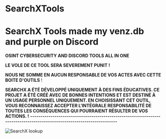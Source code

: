 # SearchXTools
# SearchX Tools made my venz.db and purple on Discord

**OSINT CYBERSECURITY AND DISCORD TOOLS ALL IN ONE**

**LE VOLE DE CE TOOL SERA SEVEREMENT PUNIT !**

**NOUS NE SOMME EN AUCUN RESPONSABLE DE VOS ACTES AVEC CETTE BOITE D'OUTILS** !

**SEARCHX A ÉTÉ DÉVELOPPÉ UNIQUEMENT À DES FINS ÉDUCATIVES. CE PROJET A ÉTÉ CRÉÉ AVEC DE BONNES INTENTIONS ET EST DESTINÉ À UN USAGE PERSONNEL UNIQUEMENT. EN CHOISISSANT CET OUTIL, VOUS RECONNAISSEZ ACCEPTER L’INTÉGRALE RESPONSABILITÉ DE TOUTES LES CONSÉQUENCES QUI POURRAIENT RÉSULTER DE VOS ACTIONS.
 !**
**-----------------------------------------------------------------------------------------------------------------------**


![SearchX lookup](https://github.com/user-attachments/assets/a19750f6-3b98-4ec9-8c0b-ef0d78ef7975)
